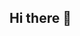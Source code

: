 ## Hi there 👋

<!Here’s the revised list with your updated goal and the requested structure:

# My name is Andrew!

## How to Reach me
You can reach me at: Either [here, on LinkedIn. ](https://www.linkedin.com/feed/) 
And I will be adding projects to my [CodePen](https://codepen.io/Author_Software-Designer) in over the coming Months.

## About Me

💡 I’m passionate about UX design, with a background in psychology, and I focus on creating intuitive and impactful user experiences.

🎓 I’m  pursuing a Master’s degree in UX Design at Arizona State University, with an expected graduation in 2025.

🎨 I’m currently working on building practical, educational apps that help people reach their goals.

📚 I’m currently learning advanced UX design techniques and background music composition for video games and films.

🤝 I’m looking to collaborate on creating **educational and productivity apps** to help people reach their goals.

🧠 I’m looking for help with networking with professionals in UX design and product management.

💬 Ask me about UX design, story editing, and composing music for films and video games.

🎸 A fun fact about me: I’m into weight training, cooking great dishes, and I’ve done freelance work as a story editor.

🎯 I’m aiming to become a UX designer in the EdTech field, where I can blend my skills in design, psychology, and technology to create impactful learning experiences.

🎮 For fun and leiasure you can find me exploring new techniques in weight training, cooking new recipes, and composing background music for video games and films.

🛠️ I’m looking to further develop my technical skills in Figma for design and prototyping, as well as expand my foundation in IT from my previous experience as an IT Technician.




